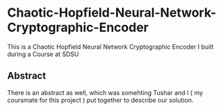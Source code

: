 # Chaotic-Hopfield-Neural-Network-Cryptographic-Encoder
This is a Chaotic Hopfield Neural Network Cryptographic Encoder I built during a Course at SDSU

## Abstract
There is an abstract as well, which was somehting Tushar and I ( my coursmate for this project ) put together to
describe our solution. 
